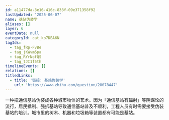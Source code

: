 ```yaml
---
id: a11477da-3e16-416c-833f-09e371358f92
lastUpdated: '2025-06-07'
name: 基站伪装学
aliases: []
layer: 6
eventDate: null
categoryId: cat_ko7DBA6N
tagIds:
  - tag_fRp-FvBe
  - tag_jKWvm6pa
  - tag_RYrNofQS
  - tag_tJI1f5th
timelineEvents: []
relations: []
titledLinks:
  - title: '链接: 基站伪装学'
    url: 'https://www.zhihu.com/question/28078447'
---
```

一种把通信基站伪装成各种城市物体的艺术。因为「通信基站有辐射」等阴谋论的流行，居民抵制、强拆基站导致通信基站普及不顺利，工程人员有时需要接受伪装基站的培训。城市里的树木、机器和垃圾箱等装置都有可能是基站。
